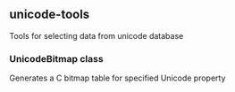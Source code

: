 ## unicode-tools
Tools for selecting data from unicode database

### UnicodeBitmap class
Generates a C bitmap table for specified Unicode property
